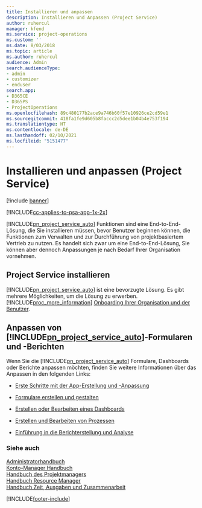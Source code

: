```yaml
---
title: Installieren und anpassen
description: Installieren und Anpassen (Project Service)
author: ruhercul
manager: kfend
ms.service: project-operations
ms.custom: ''
ms.date: 8/03/2018
ms.topic: article
ms.author: ruhercul
audience: Admin
search.audienceType:
- admin
- customizer
- enduser
search.app:
- D365CE
- D365PS
- ProjectOperations
ms.openlocfilehash: 89c480177b2ace9a746b60f57e10926ce2cd59e1
ms.sourcegitcommit: 418fa1fe9d605b8faccc2d5dee1b04b4e753f194
ms.translationtype: HT
ms.contentlocale: de-DE
ms.lasthandoff: 02/10/2021
ms.locfileid: "5151477"
---
```

# <a name="install-and-customize-project-service"></a>Installieren und anpassen (Project Service)

[!include [banner](../includes/psa-now-project-operations.md)]

[!INCLUDE[cc-applies-to-psa-app-1x-2x](../includes/cc-applies-to-psa-app-1x-2x.md)]

[!INCLUDE[pn_project_service_auto](../includes/pn-project-service-auto.md)] Funktionen sind eine End-to-End-Lösung, die Sie installieren müssen, bevor Benutzer beginnen können, die Funktionen zum Verwalten und zur Durchführung von projektbasiertem Vertrieb zu nutzen. Es handelt sich zwar um eine End-to-End-Lösung, Sie können aber dennoch Anpassungen je nach Bedarf Ihrer Organisation vornehmen.  
<!-- TODO: I expect to find the information on how to get and install this here. Please find that and add it here. Same for Project Service.--> 
  
## <a name="install-project-service"></a>Project Service installieren  
 [!INCLUDE[pn_project_service_auto](../includes/pn-project-service-auto.md)] ist eine bevorzugte Lösung. Es gibt mehrere Möglichkeiten, um die Lösung zu erwerben. [!INCLUDE[proc_more_information](../includes/proc-more-information.md)] [Onboarding Ihrer Organisation und der Benutzer](https://docs.microsoft.com/dynamics365/customerengagement/on-premises/admin/onboard-your-organization-and-users-to-dynamics-365-online).  
  
## <a name="customize-pn_project_service_auto-forms-and-reports"></a>Anpassen von [!INCLUDE[pn_project_service_auto](../includes/pn-project-service-auto.md)]-Formularen und -Berichten  
 Wenn Sie die [!INCLUDE[pn_project_service_auto](../includes/pn-project-service-auto.md)] Formulare, Dashboards oder Berichte anpassen möchten, finden Sie weitere Informationen über das Anpassen in den folgenden Links:  
  
- [Erste Schritte mit der App-Erstellung und -Anpassung](https://docs.microsoft.com/dynamics365/customerengagement/on-premises/customize/getting-started-customization)  
  
- [Formulare erstellen und gestalten](https://docs.microsoft.com/dynamics365/customerengagement/on-premises/customize/create-design-forms)  
  
- [Erstellen oder Bearbeiten eines Dashboards](https://docs.microsoft.com/dynamics365/customerengagement/on-premises/customize/create-edit-dashboards)  
  
- [Erstellen und Bearbeiten von Prozessen](https://docs.microsoft.com/dynamics365/customerengagement/on-premises/customize/guide-staff-through-common-tasks-processes)  
  
- [Einführung in die Berichterstellung und Analyse](https://docs.microsoft.com/dynamics365/customerengagement/on-premises/analytics/reporting-analytics-with-dynamics-365)  
  
### <a name="see-also"></a>Siehe auch  
 [Administratorhandbuch](../psa/admin-guide.md)   
 [Konto-Manager Handbuch](../psa/account-manager-guide.md)   
 [Handbuch des Projektmanagers](../psa/project-manager-guide.md)   
 [Handbuch Resource Manager](../psa/resource-manager-guide.md)   
 [Handbuch Zeit, Ausgaben und Zusammenarbeit](../psa/time-expense-collaboration-guide.md)


[!INCLUDE[footer-include](../includes/footer-banner.md)]